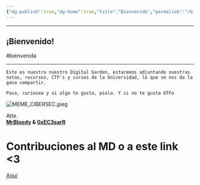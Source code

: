 ```yaml
---
{"dg-publish":true,"dg-home":true,"title":"Bienvenido","permalink":"/bienvenido/","tags":["gardenEntry"],"dgPassFrontmatter":true}
---
```


----
## ¡Bienvenido!
#bienvenida

----
``` shell
Este es nuestro nuestro Digital Garden, estaremos adjuntando nuestras notas, recursos, CTF's y cursos de la Universidad, lo que se nos da la gana compartir.

Pasa, curiosea y si algo te gusta, piola. Y si no te gusta GTFo
```

![MEME_CIBERSEC.jpeg](/img/user/imgs/MEME_CIBERSEC.jpeg)

Atte.  
**[MrBloody](https://www.linkedin.com/in/joseph-eduardo-segura-m-mrbloody-231003192/) & [0xEC3sarR](https://www.linkedin.com/in/cesar-alonso-apolaya-pacheco-94226b212/)**
# Contribuciones al MD o a este link <3

[Aquí](https://guns.lol/mrbloody)

